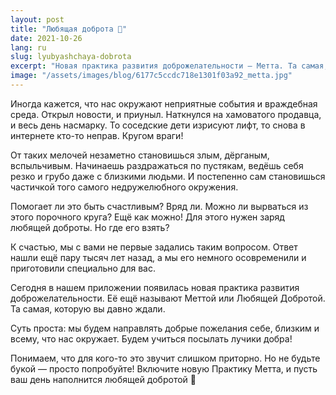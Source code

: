 ```yaml
---
layout: post
title: "Любящая доброта 🥰"
date: 2021-10-26
lang: ru
slug: lyubyashchaya-dobrota
excerpt: "Новая практика развития доброжелательности — Метта. Та самая, которую вы давно ждали."
image: "/assets/images/blog/6177c5ccdc718e1301f03a92_metta.jpg"
---
```



Иногда кажется, что нас окружают неприятные события и враждебная среда. Открыл новости, и приуныл. Наткнулся на хамоватого продавца, и весь день насмарку. То соседские дети изрисуют лифт, то снова в интернете кто-то неправ. Кругом враги!

От таких мелочей незаметно становишься злым, дёрганым, вспыльчивым. Начинаешь раздражаться по пустякам, ведёшь себя резко и грубо даже с близкими людьми. И постепенно сам становишься частичкой того самого недружелюбного окружения.

Помогает ли это быть счастливым? Вряд ли. Можно ли вырваться из этого порочного круга? Ещё как можно! Для этого нужен заряд любящей доброты. Но где его взять?

К счастью, мы с вами не первые задались таким вопросом. Ответ нашли ещё пару тысяч лет назад, а мы его немного осовременили и приготовили специально для вас.

Сегодня в нашем приложении появилась новая практика развития доброжелательности. Её ещё называют Меттой или Любящей Добротой. Та самая, которую вы давно ждали.

Суть проста: мы будем направлять добрые пожелания себе, близким и всему, что нас окружает. Будем учиться посылать лучики добра!

Понимаем, что для кого-то это звучит слишком приторно. Но не будьте букой — просто попробуйте! Включите новую Практику Метта, и пусть ваш день наполнится любящей добротой 🤗
